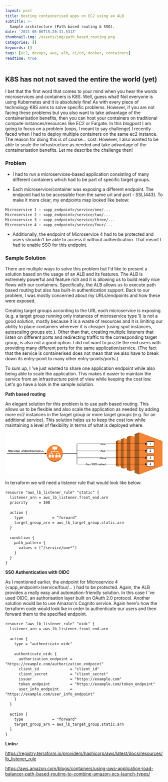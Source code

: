 ```yaml
---
layout: post
title: Hosting containerised apps on EC2 using an ALB
subtitle: >-
  Sample architecture (Path based routing & SSO).
date: '2021-08-06T15:20:31.531Z'
thumbnail-img: /assets/img/path_based_routing.png
categories: []
keywords: []
tags: [ec2, devops, aws, alb, ci/cd, docker, containers]
readtime: true
---
```


## K8S has not not saved the entire the world (yet)

I bet that the first word that comes to your mind when you hear the words microservices and containers is K8S. Well, guess what! Not everyone is using Kubernetes and it is absolutely fine! As with every piece of technology K8S aims to solve specific problems. However, if you are not facing these problems but you also want to take advantage of the containerisation benefits, then you can host your containers on traditional compute instances/resources like EC2 or Fargate. In this blogpost I am going to focus on a problem (oops, I meant to say challenge) I recently faced when I had to deploy multiple containers on the same ec2 instance. The reason for doing this is of course... cost. However, I also wanted to be able to scale the infrastructure as needed and take advantage of the containerisation benefits. Let me describe the challenge then!

### Problem

- I had to run a microservices-based application consisting of many different containers which had to be part of specific target groups.

- Each microservice/container was exposing a different endpoint. The endpoint had to be accessible from the same url and port - SSL(443). To make it more clear, my endpoints map  looked like below:

```
Microservice 1 : <app_endpoint>/service/one/...
Microservice 2 : <app_endpoint>/service/two/...
Microservice 3 : <app_endpoint>/service/three/...
Microservice 4 : <app_endpoint>/service/four/...
```

- Additionally, the endpoint of Microservice 4 had to be protected and users shouldn't be able to access it without authentication. That meant I had to enable SSO for this endpoint.

### Sample Solution

There are multiple ways to solve this problem but I'd like to present a solution based on the usage of an ALB and its features. The ALB is extremely powerful and feature rich and it is allowing us to build really nice flows with our containers. Specifically, the ALB allows us to execute path based routing but also has built-in authentication support. Back to our problem, I was mostly concerned about my URLs/endpoints and how these were exposed.

Creating target groups according to the URL each microservice is exposing (e.g. a target group running only instances of microservice type 1) is not a good solution, mostly because it is a waste of resources and it is limiting our ability to place containers wherever it is cheaper (using spot instances, autoscaling groups etc.). Other than that, creating multiple listeners that listen on different ports and redirecting traffic to the corresponding target group, is also not a good option. I did not want to puzzle the end users with providing many different ports for the same application/service. (The fact that the service is containerised does not mean that we also have to break down its entry-point to many other entry-points/ports.)

To sum up, I 've just wanted to share one application endpoint while also being able to scale the application. This makes it easier to maintain the service from an infrastructure point of view while keeping the cost low. Let's go have a look in the sample solution.

**Path based routing**

An elegant solution for this problem is to use path based routing. This allows us to be flexible and also scale the application as needed by adding more ec2 instances in the target group or more target groups (e.g. for an additional service). This solution helps us to keep the cost low while maintaining a level of flexibility in terms of what is deployed where.

<p align="center">
  <img src="/assets/img/path_based_routing.png">
</p>


In terraform we will need a listener rule that would look like below:

```
resource "aws_lb_listener_rule" "static" {
  listener_arn = aws_lb_listener.front_end.arn
  priority     = 100

  action {
    type             = "forward"
    target_group_arn = aws_lb_target_group.static.arn
  }

  condition {
    path_pattern {
      values = ["/service/one*"]
    }
  }
}
```

**SSO Authentication with OIDC**

As I mentioned earlier, the endpoint for Microservice 4 (<app_endpoint>/service/four/... ) had to be protected. Again, the ALB provides a really
easy and automation-friendly solution. In this case I 've used OIDC, an authorisation layer built on OAuth 2.0 protocol. Another solution would be to use Amazon's Cognito service. Again here's how the terraform code would look lke in order to authenticate our users and then forward them to the specified endpoint.

```
resource "aws_lb_listener_rule" "oidc" {
  listener_arn = aws_lb_listener.front_end.arn

  action {
    type = "authenticate-oidc"

    authenticate_oidc {
      authorization_endpoint = "https://example.com/authorization_endpoint"
      client_id              = "client_id"
      client_secret          = "client_secret"
      issuer                 = "https://example.com"
      token_endpoint         = "https://example.com/token_endpoint"
      user_info_endpoint     = "https://example.com/user_info_endpoint"
    }
  }

  action {
    type             = "forward"
    target_group_arn = aws_lb_target_group.static.arn
  }
}
```


**Links:**

<https://registry.terraform.io/providers/hashicorp/aws/latest/docs/resources/lb_listener_rule>

<https://aws.amazon.com/blogs/containers/using-aws-application-load-balancer-path-based-routing-to-combine-amazon-ecs-launch-types/>
